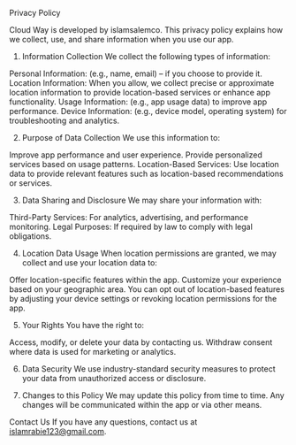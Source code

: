 
Privacy Policy

Cloud Way is developed by islamsalemco. This privacy policy explains how we collect, use, and share information when you use our app.

1. Information Collection
We collect the following types of information:

Personal Information: (e.g., name, email) – if you choose to provide it.
Location Information: When you allow, we collect precise or approximate location information to provide location-based services or enhance app functionality.
Usage Information: (e.g., app usage data) to improve app performance.
Device Information: (e.g., device model, operating system) for troubleshooting and analytics.


2. Purpose of Data Collection
We use this information to:

Improve app performance and user experience.
Provide personalized services based on usage patterns.
Location-Based Services: Use location data to provide relevant features such as location-based recommendations or services.


3. Data Sharing and Disclosure
We may share your information with:

Third-Party Services: For analytics, advertising, and performance monitoring.
Legal Purposes: If required by law to comply with legal obligations.


4. Location Data Usage
When location permissions are granted, we may collect and use your location data to:

Offer location-specific features within the app.
Customize your experience based on your geographic area. You can opt out of location-based features by adjusting your device settings or revoking location permissions for the app.


5. Your Rights
You have the right to:

Access, modify, or delete your data by contacting us.
Withdraw consent where data is used for marketing or analytics.


6. Data Security
We use industry-standard security measures to protect your data from unauthorized access or disclosure.


8. Changes to this Policy
We may update this policy from time to time. Any changes will be communicated within the app or via other means.

Contact Us
If you have any questions, contact us at islamrabie123@gmail.com.
